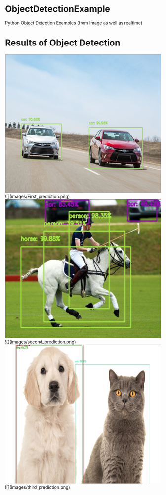 # ObjectDetectionExample
Python Object Detection Examples (from Image as well as realtime)

# Results of Object Detection

<img src="images/First_prediction.png" width="600" height="450" >
![](images/First_prediction.png)

<img src="images/second_prediction.png" width="600" height="450" >
![](images/second_prediction.png)

<img src="images/third_prediction.png" width="600" height="450" >
![](images/third_prediction.png)
